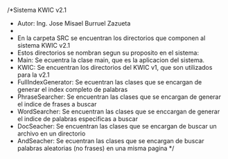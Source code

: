 /*Sistema KWIC v2.1
* Autor: Ing. Jose Misael Burruel Zazueta
*
* En la carpeta SRC se encuentran los directorios que componen al sistema KWIC v2.1
* Estos directorios se nombran segun su proposito en el sistema:
* Main: Se ecuentra la clase main, que es la aplicacion del sistema.
* KWIC: Se encuentran los directorios del KWIC v1, que son utilizados para la v2.1
* FullIndexGenerator: Se ecuentran las clases que se encargan de generar el index completo de palabras
* PhraseSearcher: Se encuentran las clases que se encargan de generar el indice de frases a buscar
* WordSearcher: Se encuentran las clases que se enccargan de generar el indice de palabras especificas a buscar
* DocSeacher: Se encuentran las clases que se encargan de buscar un archivo en un directorio
* AndSeacher: Se ecuentran las clases que se encargan de buscar palabras aleatorias (no frases) en una misma pagina
*/
